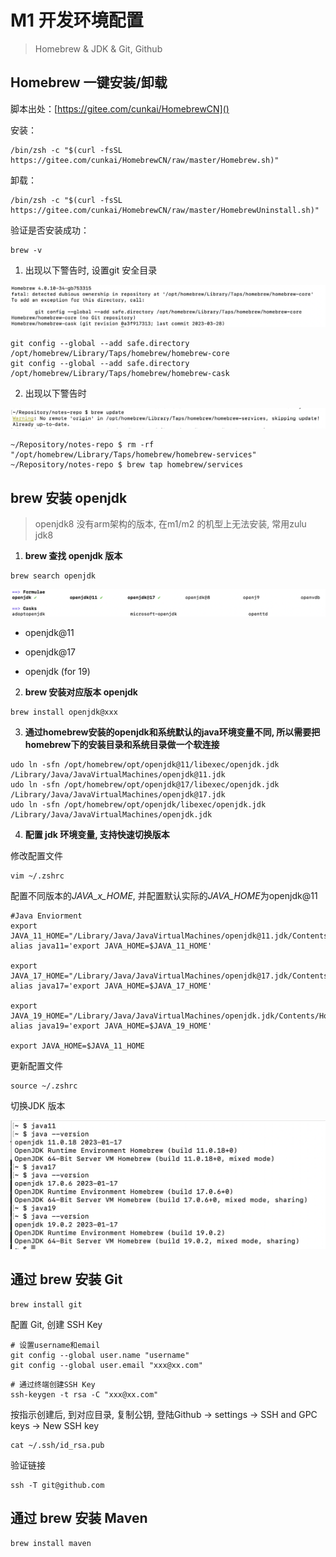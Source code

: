 # M1 开发环境配置

> Homebrew & JDK & Git, Github

## Homebrew 一键安装/卸载

脚本出处：[https://gitee.com/cunkai/HomebrewCN]()

安装：

```shell
/bin/zsh -c "$(curl -fsSL https://gitee.com/cunkai/HomebrewCN/raw/master/Homebrew.sh)"
```

卸载：

```shell
/bin/zsh -c "$(curl -fsSL https://gitee.com/cunkai/HomebrewCN/raw/master/HomebrewUninstall.sh)"
```

验证是否安装成功：

```shell
brew -v
```

1. 出现以下警告时, 设置git 安全目录

![](https://raw.githubusercontent.com/0x2552/images-repo/main/2023/03/30-22-51-32-2023-03-30-22-51-23-image.png)

```shell
git config --global --add safe.directory /opt/homebrew/Library/Taps/homebrew/homebrew-core
git config --global --add safe.directory /opt/homebrew/Library/Taps/homebrew/homebrew-cask
```

2. 出现以下警告时

![](https://raw.githubusercontent.com/0x2552/images-repo/main/2023/04/01-00-32-15-2023-04-01-00-32-10-image.png)

```shell
~/Repository/notes-repo $ rm -rf "/opt/homebrew/Library/Taps/homebrew/homebrew-services"
~/Repository/notes-repo $ brew tap homebrew/services
```



## brew 安装 openjdk

> openjdk8 没有arm架构的版本, 在m1/m2 的机型上无法安装, 常用zulu jdk8

1. **brew 查找 openjdk 版本**

```shell
brew search openjdk
```

![](https://raw.githubusercontent.com/0x2552/images-repo/main/2023/03/30-23-05-13-2023-03-30-23-05-08-image.png)

- openjdk@11

- openjdk@17

- openjdk (for 19)
2. **brew 安装对应版本 openjdk**

```shell
brew install openjdk@xxx
```

3. **通过homebrew安装的openjdk和系统默认的java环境变量不同, 所以需要把homebrew下的安装目录和系统目录做一个软连接**

```shell
udo ln -sfn /opt/homebrew/opt/openjdk@11/libexec/openjdk.jdk /Library/Java/JavaVirtualMachines/openjdk@11.jdk
udo ln -sfn /opt/homebrew/opt/openjdk@17/libexec/openjdk.jdk /Library/Java/JavaVirtualMachines/openjdk@17.jdk
udo ln -sfn /opt/homebrew/opt/openjdk/libexec/openjdk.jdk /Library/Java/JavaVirtualMachines/openjdk.jdk
```

4. **配置 jdk 环境变量, 支持快速切换版本**

修改配置文件

```shell
vim ~/.zshrc
```

配置不同版本的*JAVA_x_HOME*, 并配置默认实际的*JAVA_HOME*为openjdk@11

```shell
#Java Enviorment
export JAVA_11_HOME="/Library/Java/JavaVirtualMachines/openjdk@11.jdk/Contents/Home"
alias java11='export JAVA_HOME=$JAVA_11_HOME'

export JAVA_17_HOME="/Library/Java/JavaVirtualMachines/openjdk@17.jdk/Contents/Home"
alias java17='export JAVA_HOME=$JAVA_17_HOME'

export JAVA_19_HOME="/Library/Java/JavaVirtualMachines/openjdk.jdk/Contents/Home"
alias java19='export JAVA_HOME=$JAVA_19_HOME'

export JAVA_HOME=$JAVA_11_HOME
```

更新配置文件

```shell
source ~/.zshrc
```

切换JDK 版本

![](https://raw.githubusercontent.com/0x2552/images-repo/main/2023/03/30-23-30-30-2023-03-30-23-30-26-image.png)

## 通过 brew 安装 Git

```shell
brew install git
```

配置 Git, 创建 SSH Key

```shell
# 设置username和email
git config --global user.name "username"
git config --global user.email "xxx@xx.com"
```

```shell
# 通过终端创建SSH Key
ssh-keygen -t rsa -C "xxx@xx.com"
```

按指示创建后, 到对应目录, 复制公钥, 登陆Github -> settings -> SSH and GPC keys -> New SSH key

```shell
cat ~/.ssh/id_rsa.pub
```

验证链接

```shell
ssh -T git@github.com
```

## 通过 brew 安装 Maven

```shell
brew install maven
```
